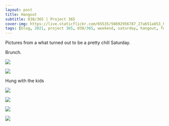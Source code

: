 ```yaml
---
layout: post
title: Hangout
subtitle: 030/365 | Project 365
cover-img: https://live.staticflickr.com/65535/50892956787_27a651a853_h.jpg
tags: [blog, 2021, project 365, 030/365, weekend, saturday, hangout, food]
---
```

Pictures from a what turned out to be a pretty chill Saturday.

Brunch.
<p class="post-img-wrap">
  <img src="https://live.staticflickr.com/65535/50891339473_5a81350df7_o.jpg">
</p>
<p class="post-img-wrap">
  <img src="https://live.staticflickr.com/65535/50892166372_82f3ecce56_o.jpg">
</p>
Hung with the kids
<p class="post-img-wrap">
  <img src="https://live.staticflickr.com/65535/50892216456_b5ae5f020f_h.jpg">
</p>
<p class="post-img-wrap">
  <img src="https://live.staticflickr.com/65535/50891551843_aa26ac040b_h.jpg">
</p>
<p class="post-img-wrap">
  <img src="https://live.staticflickr.com/65535/50892128773_41a6926e1b_h.jpg">
</p>
<p class="post-img-wrap">
  <img src="https://live.staticflickr.com/65535/50892129603_7aec53e0a8_k.jpg">
</p>
